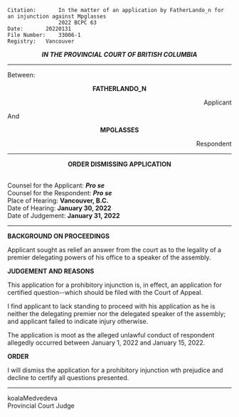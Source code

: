 	Citation:       In the matter of an application by FatherLando_n for an injunction against Mpglasses
                	2022 BCPC 63
	Date:		20220131
	File Number:	33006-1
	Registry:	Vancouver

<p align="center"><b><i>
				IN THE PROVINCIAL COURT OF BRITISH COLUMBIA
</b></i>

---

Between:
<p align="center">  <b> FATHERLANDO_N	  </b>
<p align="right">		    Applicant
<p> And
<p align="center">  <b>	MPGLASSES 		</b> 
<p align="right">		    Respondent
  
  ---
	
<p align="center"><b>		
				ORDER DISMISSING APPLICATION
</b>

<br>				Counsel for the Applicant: ***Pro se***
<br>				Counsel for the Respondent: ***Pro se***
<br>				Place of Hearing: **Vancouver, B.C.**
<br>				Date of Hearing: **January 30, 2022**
<br>				Date of Judgement: **January 31, 2022**

---

**BACKGROUND ON PROCEEDINGS**
  
Applicant sought as relief an answer from the court as to the legality of a premier delegating powers of his office to a speaker of the assembly.
    
**JUDGEMENT AND REASONS**
  
This application for a prohibitory injunction is, in effect, an application for certified question--which should be filed with the Court of Appeal. 
	
I find applicant to lack standing to proceed with his application as he is neither the delegating premier nor the delegated speaker of the assembly; and applicant failed to indicate injury otherwise.

The application is moot as the alleged unlawful conduct of respondent allegedly occurred between January 1, 2022 and January 15, 2022.
	
**ORDER**
  
I will dismiss the application for a prohibitory injunction wth prejudice and decline to certify all questions presented.
  
---
koalaMedvedeva <br> Provincial Court Judge
